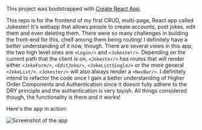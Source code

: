 This project was bootstrapped with [Create React App](https://github.com/facebook/create-react-app).

This repo is for the frontend of my first CRUD, multi-page, React app called Jokester! It's webapp that allows people to create accounts, post jokes, edit them and even deleting them. There were so many challenges in building the front-end for this, cheif among them being routing! I definitely have a better understanding of it now, though. There are several views in this app, the two high level ones are `<Login/>` and `<Jokester/>`. Depending on the current path that the client is on, `<Jokester/>` has routes that will render either `<JokeForm/>`, `<EditJoke/>`, `<JokeListSingle/>` or the more general `<JokeList/>`. `<Jokester/>` will also always render a `<NavBar/>`. I definitely intend to refactor the code once I gain a better understanding of Higher Order Components and Authentication since it doesnt fully adhere to the DRY principle and the authentication is very toyish. All things considered though, the functionality is there and it works! 

Here's the app in action: 

![Screenshot of the app](./demo.gif)
